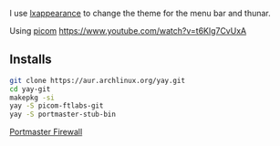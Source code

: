 I use [lxappearance](https://github.com/lxde/lxappearance) to change the theme for the menu bar and thunar.

Using  [picom](https://github.com/yshui/picom) https://www.youtube.com/watch?v=t6Klg7CvUxA

## Installs

```bash
git clone https://aur.archlinux.org/yay.git
cd yay-git
makepkg -si
yay -S picom-ftlabs-git
yay -S portmaster-stub-bin
```
[Portmaster Firewall](https://safing.io/)
